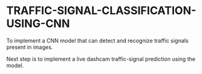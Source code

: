 # TRAFFIC-SIGNAL-CLASSIFICATION-USING-CNN
To implement a CNN model that can detect and recognize traffic signals present in images.

Next step is to implement a live dashcam traffic-signal prediction using the model.
